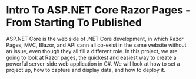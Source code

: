 # Intro To ASP.NET Core Razor Pages - From Starting To Published

ASP.NET Core is the web side of .NET Core development, in which Razor Pages, MVC, Blazor, and API cann all co-exist in the same website without an issue, even though they all fill a different role. In this project, we are going to look at Razor pages, the quickest and easiest way to create a powerful server-side web application in C#. We will look at how to set a project up, how to capture and display data, and how to deploy it.
